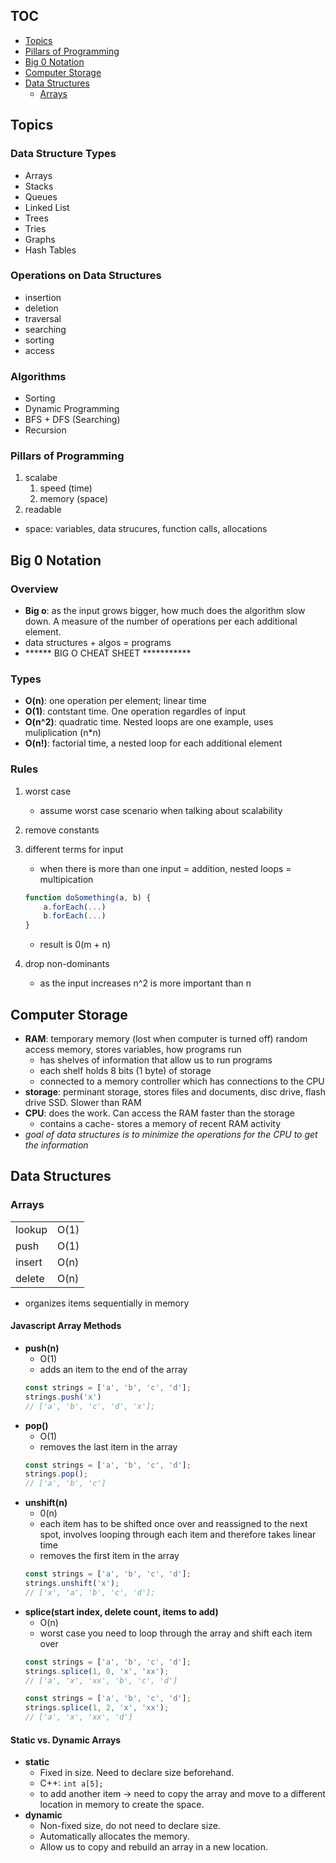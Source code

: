 
## TOC
- [Topics](#topics)
- [Pillars of Programming](#pillars-of-programming)
- [Big 0 Notation](#big-o-notation)
- [Computer Storage](#computer-storage)
- [Data Structures](#data-structures)
    - [Arrays](#arrays)

## Topics
### Data Structure Types
- Arrays
- Stacks
- Queues
- Linked List
- Trees
- Tries
- Graphs
- Hash Tables

### Operations on Data Structures
- insertion 
- deletion 
- traversal
- searching
- sorting
- access

### Algorithms 
- Sorting
- Dynamic Programming
- BFS + DFS (Searching)
- Recursion


### Pillars of Programming
1. scalabe
    1. speed (time)
    2. memory (space)
2.  readable

- space: variables, data strucures, function calls, allocations


## Big 0 Notation
### Overview
- **Big o**: as the input grows bigger, how much does the algorithm slow down.  A measure of the number of operations per each additional element.  
- data structures + algos = programs
- ****** BIG O CHEAT SHEET ***********

### Types
- **O(n)**: one operation per element; linear time
- **O(1)**: contstant time.  One operation regardles of input
- **O(n^2)**: quadratic time.  Nested loops are one example, uses muliplication (n*n)
- **O(n!)**: factorial time, a nested loop for each additional element

### Rules
1.  worst case
    - assume worst case scenario when talking about scalability
2.  remove constants
3.  different terms for input
    -  when there is more than one input = addition, nested loops = multipication
    ```javascript
    function doSomething(a, b) {
        a.forEach(...)
        b.forEach(...)
    }
    ```
    - result is 0(m + n)

4.  drop non-dominants
    - as the input increases n^2 is more important than n


## Computer Storage
- **RAM**: temporary memory (lost when computer is turned off) random access memory, stores variables, how programs run
    - has shelves of information that allow us to run programs
    - each shelf holds 8 bits (1 byte) of storage
    - connected to a memory controller which has connections to the CPU
- **storage**: perminant storage, stores files and documents, disc drive, flash drive SSD.  Slower than RAM
- **CPU**: does the work.  Can access the RAM faster than the storage
    - contains a cache- stores a memory of recent RAM activity
- *goal of data structures is to minimize the operations for the CPU to get the information*

## Data Structures

### Arrays
<table>
<tr><td>lookup</td><td>O(1)</td></tr>
<tr><td>push</td><td>O(1)</td></tr>
<tr><td>insert</td><td>O(n)</td></tr>
<tr><td>delete</td><td>O(n)</td></tr>
</table>

- organizes items sequentially in memory
#### Javascript Array Methods
- **push(n)**
    - O(1)
    - adds an item to the end of the array
    ```javascript
    const strings = ['a', 'b', 'c', 'd'];
    strings.push('x')
    // ['a', 'b', 'c', 'd', 'x'];
    ```
- **pop()**
    - O(1)
    - removes the last item in the array
    ```javascript
    const strings = ['a', 'b', 'c', 'd'];
    strings.pop();
    // ['a', 'b', 'c']
    ```
- **unshift(n)**
    - 0(n) 
    - each item has to be shifted once over and reassigned to the next spot, involves looping through each item and therefore takes linear time
    - removes the first item in the array
    ```javascript
    const strings = ['a', 'b', 'c', 'd'];
    strings.unshift('x');
    // ['x', 'a', 'b', 'c', 'd'];
    ```
- **splice(start index, delete count, items to add)**
    - O(n)
    - worst case you need to loop through the array and shift each item over 
    ```javascript
    const strings = ['a', 'b', 'c', 'd'];
    strings.splice(1, 0, 'x', 'xx');
    // ['a', 'x', 'xx', 'b', 'c', 'd']

    const strings = ['a', 'b', 'c', 'd'];
    strings.splice(1, 2, 'x', 'xx');
    // ['a', 'x', 'xx', 'd']
    ```

#### Static vs. Dynamic Arrays
- **static**
    - Fixed in size.  Need to declare size beforehand.
    - C++: `int a[5];`
    - to add another item -> need to copy the array and move to a different location in memory to create the space.
- **dynamic**
    - Non-fixed size, do not need to declare size. 
    - Automatically allocates the memory.
    - Allow us to copy and rebuild an array in a new location.  


